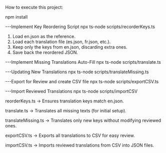 How to execute this project:

npm install


---Implement Key Reordering Script
   npx ts-node scripts/recorderKeys.ts
   1. Load en.json as the reference.
   2. Load each translation file (es.json, fr.json, etc.).
   3. Keep only the keys from en.json, discarding extra ones.
   4. Save back the reordered JSON.

---Implement Missing Translations Auto-Fill
   npx ts-node scripts/translate.ts

---Updating New Translations
   npx ts-node scripts/translateMissing.ts

---Export for Review and create CSV file
   npx ts-node scripts/exportCSV.ts

---Import Reviewed Translations
   npx ts-node scripts/importCSV



reorderKeys.ts	               ->        Ensures translation keys match en.json.

translate.ts	               ->        Translates all missing texts (for initial setup).

translateMissing.ts	         ->        Translates only new keys without modifying reviewed ones.

exportCSV.ts                  ->        Exports all translations to CSV for easy review.

importCSV.ts                  ->        Imports reviewed translations from CSV into JSON files.

